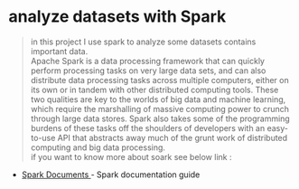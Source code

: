 # analyze datasets with Spark 

> in this project I use spark to analyze some datasets contains important data. <br/>
Apache Spark is a data processing framework that can quickly perform processing tasks on very large data sets, and can also distribute data processing tasks across multiple computers, either on its own or in tandem with other distributed computing tools. These two qualities are key to the worlds of big data and machine learning, which require the marshalling of massive computing power to crunch through large data stores. Spark also takes some of the programming burdens of these tasks off the shoulders of developers with an easy-to-use API that abstracts away much of the grunt work of distributed computing and big data processing. <br/>
> if you want to know more about soark see below link :  <br/>
- [Spark Documents ](https://breakdance.github.io/breakdance/) - Spark documentation guide <br/>


